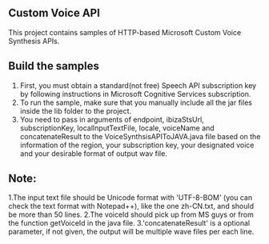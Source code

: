 ## Custom Voice API
This project contains samples of HTTP-based Microsoft Custom Voice Synthesis APIs.
 
## Build the samples
1. First, you must obtain a standard(not free) Speech API subscription key by following instructions in Microsoft Cognitive Services subscription.
2. To run the sample, make sure that you manually include all the jar files inside the lib folder to the project. 
3. You need to pass in arguments of endpoint, ibizaStsUrl, subscriptionKey, localInputTextFile, locale, voiceName and concatenateResult to the VoiceSynthsisAPIToJAVA.java file based on the information of the region, your subscription key, your designated voice and your desirable format of output wav file.


## Note:
1.The input text file should be Unicode format with 'UTF-8-BOM' (you can check the text format with Notepad++), like the one zh-CN.txt, and should be more than 50 lines.
2.The voiceId should pick up from MS guys or from the function getVoiceId in the java file.
3.'concatenateResult' is a optional parameter, if not given, the output will be multiple wave files per each line.